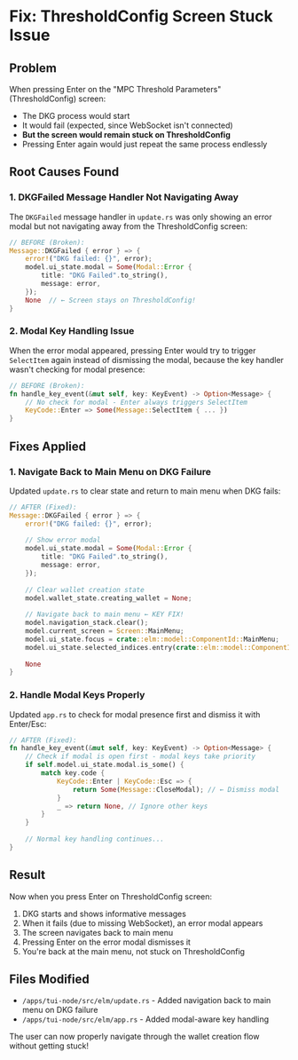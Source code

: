 # Fix: ThresholdConfig Screen Stuck Issue

## Problem
When pressing Enter on the "MPC Threshold Parameters" (ThresholdConfig) screen:
- The DKG process would start
- It would fail (expected, since WebSocket isn't connected)
- **But the screen would remain stuck on ThresholdConfig**
- Pressing Enter again would just repeat the same process endlessly

## Root Causes Found

### 1. DKGFailed Message Handler Not Navigating Away
The `DKGFailed` message handler in `update.rs` was only showing an error modal but not navigating away from the ThresholdConfig screen:

```rust
// BEFORE (Broken):
Message::DKGFailed { error } => {
    error!("DKG failed: {}", error);
    model.ui_state.modal = Some(Modal::Error {
        title: "DKG Failed".to_string(),
        message: error,
    });
    None  // ← Screen stays on ThresholdConfig!
}
```

### 2. Modal Key Handling Issue
When the error modal appeared, pressing Enter would try to trigger `SelectItem` again instead of dismissing the modal, because the key handler wasn't checking for modal presence:

```rust
// BEFORE (Broken):
fn handle_key_event(&mut self, key: KeyEvent) -> Option<Message> {
    // No check for modal - Enter always triggers SelectItem
    KeyCode::Enter => Some(Message::SelectItem { ... })
}
```

## Fixes Applied

### 1. Navigate Back to Main Menu on DKG Failure
Updated `update.rs` to clear state and return to main menu when DKG fails:

```rust
// AFTER (Fixed):
Message::DKGFailed { error } => {
    error!("DKG failed: {}", error);
    
    // Show error modal
    model.ui_state.modal = Some(Modal::Error {
        title: "DKG Failed".to_string(),
        message: error,
    });
    
    // Clear wallet creation state
    model.wallet_state.creating_wallet = None;
    
    // Navigate back to main menu ← KEY FIX!
    model.navigation_stack.clear();
    model.current_screen = Screen::MainMenu;
    model.ui_state.focus = crate::elm::model::ComponentId::MainMenu;
    model.ui_state.selected_indices.entry(crate::elm::model::ComponentId::MainMenu).or_insert(0);
    
    None
}
```

### 2. Handle Modal Keys Properly
Updated `app.rs` to check for modal presence first and dismiss it with Enter/Esc:

```rust
// AFTER (Fixed):
fn handle_key_event(&mut self, key: KeyEvent) -> Option<Message> {
    // Check if modal is open first - modal keys take priority
    if self.model.ui_state.modal.is_some() {
        match key.code {
            KeyCode::Enter | KeyCode::Esc => {
                return Some(Message::CloseModal); // ← Dismiss modal
            }
            _ => return None, // Ignore other keys
        }
    }
    
    // Normal key handling continues...
}
```

## Result
Now when you press Enter on ThresholdConfig screen:
1. DKG starts and shows informative messages
2. When it fails (due to missing WebSocket), an error modal appears
3. The screen navigates back to main menu
4. Pressing Enter on the error modal dismisses it
5. You're back at the main menu, not stuck on ThresholdConfig

## Files Modified
- `/apps/tui-node/src/elm/update.rs` - Added navigation back to main menu on DKG failure
- `/apps/tui-node/src/elm/app.rs` - Added modal-aware key handling

The user can now properly navigate through the wallet creation flow without getting stuck!
